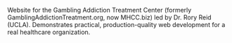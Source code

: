 Website for the Gambling Addiction Treatment Center (formerly GamblingAddictionTreatment.org, now MHCC.biz) led by Dr. Rory Reid (UCLA). Demonstrates practical, production-quality web development for a real healthcare organization.
